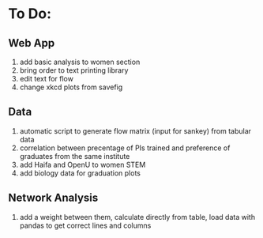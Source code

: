 # To Do:
## Web App
1. add basic analysis to women section
2. bring order to text printing library
3. edit text for flow
4. change xkcd plots from savefig

## Data
1. automatic script to generate flow matrix (input for sankey) from tabular data
2. correlation between precentage of PIs trained and preference of graduates from the same institute
3. add Haifa and OpenU to women STEM
4. add biology data for graduation plots

## Network Analysis
1. add a weight between them, calculate directly from table, load data with pandas to get correct lines
    and columns
